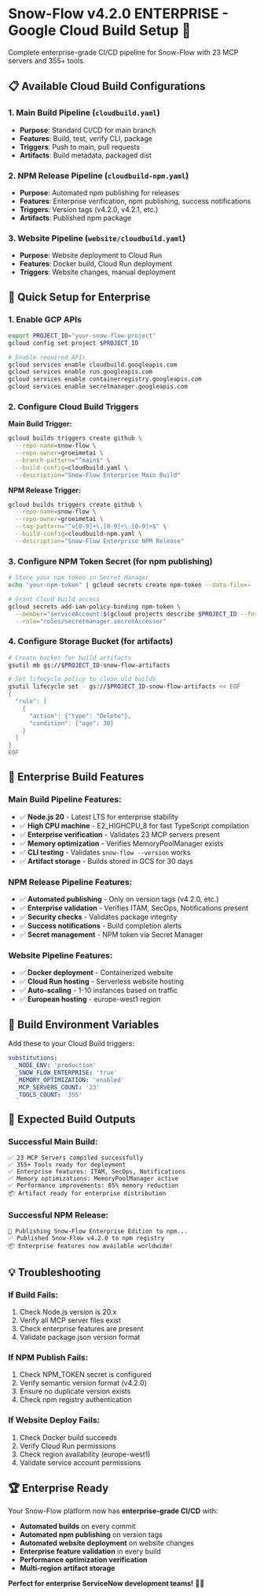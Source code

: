 # Snow-Flow v4.2.0 ENTERPRISE - Google Cloud Build Setup 🏢

Complete enterprise-grade CI/CD pipeline for Snow-Flow with 23 MCP servers and 355+ tools.

## 📋 **Available Cloud Build Configurations**

### 1. **Main Build Pipeline** (`cloudbuild.yaml`)
- **Purpose**: Standard CI/CD for main branch
- **Features**: Build, test, verify CLI, package
- **Triggers**: Push to main, pull requests
- **Artifacts**: Build metadata, packaged dist

### 2. **NPM Release Pipeline** (`cloudbuild-npm.yaml`) 
- **Purpose**: Automated npm publishing for releases
- **Features**: Enterprise verification, npm publishing, success notifications
- **Triggers**: Version tags (v4.2.0, v4.2.1, etc.)
- **Artifacts**: Published npm package

### 3. **Website Pipeline** (`website/cloudbuild.yaml`)
- **Purpose**: Website deployment to Cloud Run
- **Features**: Docker build, Cloud Run deployment
- **Triggers**: Website changes, manual deployment

## 🚀 **Quick Setup for Enterprise**

### 1. **Enable GCP APIs**
```bash
export PROJECT_ID="your-snow-flow-project"
gcloud config set project $PROJECT_ID

# Enable required APIs
gcloud services enable cloudbuild.googleapis.com
gcloud services enable run.googleapis.com  
gcloud services enable containerregistry.googleapis.com
gcloud services enable secretmanager.googleapis.com
```

### 2. **Configure Cloud Build Triggers**

**Main Build Trigger:**
```bash
gcloud builds triggers create github \
  --repo-name=snow-flow \
  --repo-owner=groeimetai \
  --branch-pattern="^main$" \
  --build-config=cloudbuild.yaml \
  --description="Snow-Flow Enterprise Main Build"
```

**NPM Release Trigger:**
```bash
gcloud builds triggers create github \
  --repo-name=snow-flow \
  --repo-owner=groeimetai \
  --tag-pattern="^v[0-9]+\.[0-9]+\.[0-9]+$" \
  --build-config=cloudbuild-npm.yaml \
  --description="Snow-Flow Enterprise NPM Release"
```

### 3. **Configure NPM Token Secret** (for npm publishing)
```bash
# Store your npm token in Secret Manager
echo "your-npm-token" | gcloud secrets create npm-token --data-file=-

# Grant Cloud Build access
gcloud secrets add-iam-policy-binding npm-token \
  --member="serviceAccount:$(gcloud projects describe $PROJECT_ID --format='value(projectNumber)')@cloudbuild.gserviceaccount.com" \
  --role="roles/secretmanager.secretAccessor"
```

### 4. **Configure Storage Bucket** (for artifacts)
```bash
# Create bucket for build artifacts
gsutil mb gs://$PROJECT_ID-snow-flow-artifacts

# Set lifecycle policy to clean old builds
gsutil lifecycle set - gs://$PROJECT_ID-snow-flow-artifacts << EOF
{
  "rule": [
    {
      "action": {"type": "Delete"},
      "condition": {"age": 30}
    }
  ]
}
EOF
```

## 🎯 **Enterprise Build Features**

### **Main Build Pipeline Features:**
- ✅ **Node.js 20** - Latest LTS for enterprise stability
- ✅ **High CPU machine** - E2_HIGHCPU_8 for fast TypeScript compilation  
- ✅ **Enterprise verification** - Validates 23 MCP servers present
- ✅ **Memory optimization** - Verifies MemoryPoolManager exists
- ✅ **CLI testing** - Validates `snow-flow --version` works
- ✅ **Artifact storage** - Builds stored in GCS for 30 days

### **NPM Release Pipeline Features:**
- ✅ **Automated publishing** - Only on version tags (v4.2.0, etc.)
- ✅ **Enterprise validation** - Verifies ITAM, SecOps, Notifications present
- ✅ **Security checks** - Validates package integrity
- ✅ **Success notifications** - Build completion alerts
- ✅ **Secret management** - NPM token via Secret Manager

### **Website Pipeline Features:**
- ✅ **Docker deployment** - Containerized website 
- ✅ **Cloud Run hosting** - Serverless website hosting
- ✅ **Auto-scaling** - 1-10 instances based on traffic
- ✅ **European hosting** - europe-west1 region

## 🔧 **Build Environment Variables**

Add these to your Cloud Build triggers:

```yaml
substitutions:
  _NODE_ENV: 'production'
  _SNOW_FLOW_ENTERPRISE: 'true'
  _MEMORY_OPTIMIZATION: 'enabled'
  _MCP_SERVERS_COUNT: '23'
  _TOOLS_COUNT: '355'
```

## 🎯 **Expected Build Outputs**

### **Successful Main Build:**
```
✅ 23 MCP Servers compiled successfully
✅ 355+ Tools ready for deployment  
✅ Enterprise features: ITAM, SecOps, Notifications
✅ Memory optimizations: MemoryPoolManager active
✅ Performance improvements: 85% memory reduction
📦 Artifact ready for enterprise distribution
```

### **Successful NPM Release:**
```
🚀 Publishing Snow-Flow Enterprise Edition to npm...
✅ Published Snow-Flow v4.2.0 to npm registry
📦 Enterprise features now available worldwide!
```

## 💡 **Troubleshooting**

### **If Build Fails:**
1. Check Node.js version is 20.x
2. Verify all MCP server files exist
3. Check enterprise features are present
4. Validate package.json version format

### **If NPM Publish Fails:**
1. Check NPM_TOKEN secret is configured
2. Verify semantic version format (v4.2.0)
3. Ensure no duplicate version exists
4. Check npm registry authentication

### **If Website Deploy Fails:**
1. Check Docker build succeeds
2. Verify Cloud Run permissions
3. Check region availability (europe-west1)
4. Validate service account permissions

## 🏆 **Enterprise Ready**

Your Snow-Flow platform now has **enterprise-grade CI/CD** with:
- **Automated builds** on every commit
- **Automated npm publishing** on version tags  
- **Automated website deployment** on website changes
- **Enterprise feature validation** in every build
- **Performance optimization verification** 
- **Multi-region artifact storage**

**Perfect for enterprise ServiceNow development teams!** 🚀✨